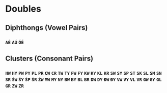 # Doubles
## Diphthongs (Vowel Pairs)
### `AÉ` `AÚ` `ÓÉ` 
## Clusters (Consonant Pairs)
### `HW` `HY` `PW` `PY` `PL` `PR` `CW` `CR` `TW` `TY` `FW` `FY` `KW` `KY` `KL` `KR` `SW` `SY` `SP` `ST` `SK` `SL` `SM` `SN` `SR` `ŚW` `ŚY` `ŚP` `ŚR` `ŹW` `MW` `MY` `NY` `BW` `BY` `BL` `BR` `DW` `DY` `ÐW` `ÐY` `VW` `VY` `VL` `VR` `GW` `GY` `GL` `GR` `ZW` `ZR` 